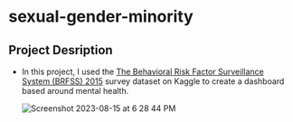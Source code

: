 # sexual-gender-minority

## Project Desription
- In this project, I used the [The Behavioral Risk Factor Surveillance System (BRFSS) 2015](https://www.kaggle.com/datasets/cdc/behavioral-risk-factor-surveillance-system) survey dataset on Kaggle to create a dashboard based around mental health.

  ![Screenshot 2023-08-15 at 6 28 44 PM](https://github.com/leetheoiv/sexual-gender-minority/assets/123781754/5cf12f00-59a7-410c-bf5a-b5084a9a072f)

